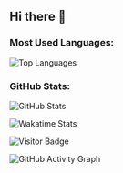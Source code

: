 ## Hi there 👋

<!--
**Meena7681/Meena7681** is a ✨ _special_ ✨ repository because its `README.md` (this file) appears on your GitHub profile.

Here are some ideas to get you started:

- 🔭 I’m currently working on ...
- 🌱 I’m currently learning ...
- 👯 I’m looking to collaborate on ...
- 🤔 I’m looking for help with ...
- 💬 Ask me about ...
- 📫 How to reach me: ...
- 😄 Pronouns: ...
- ⚡ Fun fact: ...
-->

### Most Used Languages:
![Top Languages](https://github-readme-stats.vercel.app/api/top-langs/?username=meena7681&langs_count=15&layout=compact&theme=onedark)

### GitHub Stats:
![GitHub Stats](https://github-readme-stats.vercel.app/api?username=meena7681&show_icons=true&theme=dark)

![Wakatime Stats](https://github-readme-stats.vercel.app/api/wakatime?username=meena7681)

![Visitor Badge](https://visitor-badge.laobi.icu/badge?page_id=meena7681.yourrepo)

![GitHub Activity Graph](https://activity-graph.herokuapp.com/graph?username=meena7681&theme=github)


